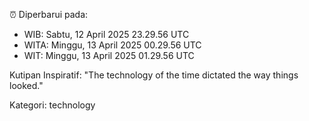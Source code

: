 ⏰ Diperbarui pada:
- WIB: Sabtu, 12 April 2025 23.29.56 UTC
- WITA: Minggu, 13 April 2025 00.29.56 UTC
- WIT: Minggu, 13 April 2025 01.29.56 UTC

Kutipan Inspiratif:
"The technology of the time dictated the way things looked."


Kategori: technology

